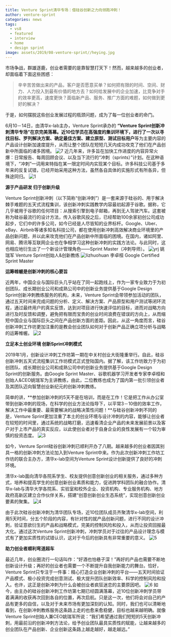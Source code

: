 ```yaml
---
title: Venture Sprint清华专场：借硅谷创新之力向领跑冲刺！
author: venture-sprint
categories: news
tags:
  - vs8
  - featured
  - interview
  - home
  - design sprint
image: assets/2019/08-venture-sprint//heying.jpg
---
```

市场争战，群雄逐鹿，创业者需要的是靠智慧打天下！然而，越来越多的创业者，却面临着下面这些困惑：
>辛辛苦苦做出来的产品，客户是否愿意买单？如何把有限的时间、空间、财力、人力投入到最有价值的地方去？如何给发展中的企业加速，比竞争对手的效率更高，速度更快？面临新产品、服务、推广方面的难题，如何做到更好的解决？

于是，如何摆脱这些创业发展过程的瓶颈问题，成为了每一位创业者的命门。

6月10－14日，由清华x-lab主办，Venture Sprint承办的 **“Venture Sprint创新冲刺清华专场”**在京完美落幕。近10位学员在高强度的集训环境下，进行了一次**以寻找目标、罗列解决方案、确定最佳方案、建立原型、测试目标用户**等为主要内容的产品设计创新加速度提升，从而让整个团队在短短几天内成功攻克了他们在产品创新中所面临的诸多困境。
![7](/assets/2019/08-venture-sprint/7.jpg)
近几年来，许多旨在加快工作进度的内容异常火爆：日常报告、每周回顾会议、以及当下流行的“冲刺（sprints）”计划。在这种语境下，“冲刺”一词用来特指在某一限定时间内实现某个目标。许多科技公司基于多年来的反复试错，已经开始采用这种方法，虽然各自具体的实施形式有所各异，但殊途同归。
![1](/assets/2019/08-venture-sprint/1.jpg)

**源于产品研发  归于创新升级**

Venture Sprint创新冲刺（以下简称“创新冲刺”）是一套来源于硅谷的、用于解决棘手难题的五天式流程集训，该创新冲刺实践教学内容最初起源于谷歌。据称，它几乎被用于谷歌的任何项目：从搜索引擎到电子邮箱，再到无人驾驶汽车。这套被称为硅谷最流行的设计方法，传入谷歌风投之后，已经帮助100余家初创公司成功起步，它们中的许多公司，如今已经是人尽皆知的业界标杆。Google、Uber、eBay、Airbnb等诸多知名科技公司，都在使用创新冲刺高效解决商业环境里的产品创新问题，并以此来攻克他们在产品创新中所面临的困境。在国内，诸如阿里、网易、腾讯等互联网企业也在争相学习这种创新冲刺的实践方法论。与此同时，这也相应地衍生出了一个新设计管理角色——Sprint Master（冲刺导师）。
![yrj](/assets/2019/08-venture-sprint/yrj.jpg)
姚瑞军 Venture Sprint创始人&创新教练
![lizhuohuan](/assets/2019/08-venture-sprint/lizhuohuan.jpg)
李卓桓 Google Certified Sprint Master

**运筹帷幄是创新冲刺的核心要旨**

近两年，中国企业与国际巨头几乎站在了同一起跑线上，作为一家专业致力于为初创团队、成长期创业公司和成熟公司中的创新业务提供基于Google Design Sprint创新冲刺教练服务的机构，未来，Venture Sprint会带领参加活动的团队，通过五天时间来完成问题的分析、定义、解决方案、产品原型和用户测试等闭环流程，通过最终用户的真实反馈，达到对项目进行快速评估的目标，进而对战略方向进行及时反馈和调整，避免把有限而宝贵的创业时间浪费在错误的方向上，从而缩短中国企业与国际巨头之间在产品创新方面的差距。因此，从这一角度而言，硅谷创新冲刺工作坊更加注重的是教会创业团队如何对于创新产品正确立项分析与战略的运筹帷幄。
![2](/assets/2019/08-venture-sprint/2.jpg)

**立足本土创业环境  创新Sprint冲刺模式**

2019年1月，创新设计冲刺工作坊第一期在中关村创业大街隆重举行。自此，硅谷创新冲刺五天式流程集训工作坊模式正式登陆国内。据了解，该工作坊致力于为初创团队、成长期创业公司和成熟公司中的创新业务提供基于Google Design Sprint的创新服务。由Google Sprint Master、谷歌机器学习开发者专家李卓桓和创始人&CEO姚瑞军为主讲教练，由此，二位教练也成为了国内第一批引领创业者及其团队迈向智慧创业新纪元的创新冲刺教练。

简单的讲，**参加创新冲刺的5天不是在培训，而是在工作！它是把工作从办公室带到创新冲刺的现场，在科学的创业方法论指导下，以平常3－10倍的效率工作，解决工作中最重要、最需要解决的战略决策性问题！**与硅谷创新冲刺不同的是，Venture Sprint更加注重了本土的创业环境与设计冲刺的内容，能够让创业者在较短的时间里，通过系统的战略打磨，迅速看清企业产品的未来发展前景以及客户对于上市产品的真实反应，以此使创业者对于自身企业的良性发展有一个较为审慎的投资态度。
![3](/assets/2019/08-venture-sprint/3.jpg)

如今，Venture Sprint硅谷创新冲刺已顺利开办了八期。越来越多的创业者因其别具一格的创新冲刺方法论加入到Venture Sprint中来。作为此次创新冲刺工作坊工作坊的联合主办方，清华x-lab空间为Venture Sprint设计创新提供了良好的冲刺环境。

清华x-lab面向清华各院系学生、校友提供创意创新创业的相关服务，通过多种方式，培养和提高学生的创意创新创业素质和能力，促进跨学科团队的融合协作。清华x-lab与清华大学各院系、实验室和校外企业、投资机构、专业服务机构、地方政府高新区建立合作伙伴关系，搭建“创意创新创业生态系统”，实现创意创新创业要素的聚集。
![4](/assets/2019/08-venture-sprint/4.jpg)

由于此次硅谷创新冲刺为清华团队专场，近10位团队成员齐聚清华x-lab空间，利用5天时间，分五个阶段的内容，有针对性的就产品创新问题，进行不同的设计冲刺，验证意欲衍生的产品和战略模式，完美的控制风险和投入，从而让投资回报最大化。通过这次Venture Sprint创新冲刺，冲刺学员对于过往的产品设计理念与模式有了更加实质性的试错认识，这对于今后的创新具有非常重要的意义。
![5](/assets/2019/08-venture-sprint/5.jpg)


**助力创业者顺利弯道超车**

最近几年，创业圈流行一句话叫作：“好酒也怕巷子深！”再好的产品也需要不断地创新设计升级；再好的创业者也需要一个不断提升自我创新能力的舞台。恰好，Venture Sprint只专注于一件事：精心打造企业创新冲刺的平台——五天时间验证产品模式、极小投资完成创意测试、极大提升团队创新效率、科学的控制风险和投入。也许，这正是创新冲刺为什么会被创业者疯狂迷恋的主要原因吧。
![6](/assets/2019/08-venture-sprint/6.jpg)
如今，由主办的硅谷创新冲刺工作坊第七期已经圆满落幕，近10位创新冲刺学员带着满满的收获再次回到各自的位置，再次启航。只是这一次，他们将会对自己的产品有更多的自信，以及对于未来市场有更加深刻的认知。同时，我们也可以清晰地看到，在创新冲刺教练服务这条路上走的也愈来愈稳健，目标也越来越明确。就像Venture Sprint创始人兼CEO姚瑞军所说：“我们希望通过我们短短的5天创新冲刺，用最前沿的创新冲刺方法论，给予创业团队最具实质性的赋能，让越来越多的创业团队在产品创新、企业创新这条路上越走越好，越走越远。”
